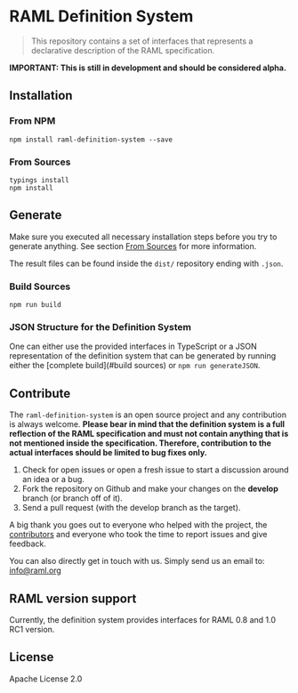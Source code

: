 # RAML Definition System

> This repository contains a set of interfaces that represents a declarative description of the RAML specification.

**IMPORTANT: This is still in development and should be considered alpha.**

## Installation

### From NPM

```
npm install raml-definition-system --save
```

### From Sources

```
typings install
npm install
```

## Generate

Make sure you executed all necessary installation steps before you try to generate anything. See section [From Sources](#from-sources) for more information.

The result files can be found inside the `dist/` repository ending with `.json`.

### Build Sources

 ```
 npm run build
 ```

### JSON Structure for the Definition System

One can either use the provided interfaces in TypeScript or a JSON representation of the definition system that can be generated by running either the [complete build](#build sources) or `npm run generateJSON`.

## Contribute

The `raml-definition-system` is an open source project and any contribution is always welcome. **Please bear in mind that the definition system is a full reflection of the RAML specification and must not contain anything that is not mentioned inside the specification. Therefore, contribution to the actual interfaces should be limited to bug fixes only.**

1. Check for open issues or open a fresh issue to start a discussion around an idea or a bug.
2. Fork the repository on Github and make your changes on the **develop** branch (or branch off of it).
4. Send a pull request (with the develop branch as the target).

A big thank you goes out to everyone who helped with the project, the [contributors](https://github.com/raml-org/raml-definition-system/graphs/contributors) and everyone who took the time to report issues and give feedback.

You can also directly get in touch with us. Simply send us an email to: info@raml.org

## RAML version support

Currently, the definition system provides interfaces for RAML 0.8 and 1.0 RC1 version.

## License

Apache License 2.0
